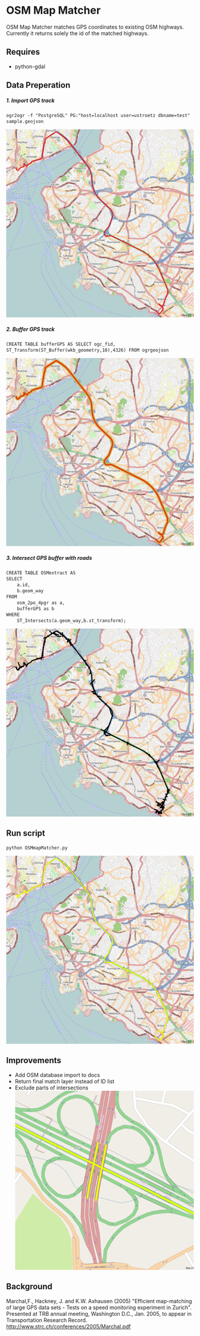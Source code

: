 # OSM Map Matcher
OSM Map Matcher matches GPS coordinates to existing OSM highways. Currently it returns solely the id of the matched highways.

## Requires
* python-gdal

## Data Preperation
##### 1. Import GPS track
```
ogr2ogr -f "PostgreSQL" PG:"host=localhost user=ustroetz dbname=test" sample.geojson
```
![alt tag](images/gps.jpg)

##### 2. Buffer GPS track
```
CREATE TABLE bufferGPS AS SELECT ogc_fid, ST_Transform(ST_Buffer(wkb_geometry,10),4326) FROM ogrgeojson
```
![alt tag](images/buffer.jpg)

##### 3. Intersect GPS buffer with roads
```
CREATE TABLE OSMextract AS
SELECT
    a.id,
    b.geom_way
FROM
    osm_2po_4pgr as a,
    bufferGPS as b
WHERE
    ST_Intersects(a.geom_way,b.st_transform);
```
![alt tag](images/istanbulExtract.jpg)

## Run script
```
python OSMmapMatcher.py
```
![alt tag](images/match.jpg)

## Improvements
* Add OSM database import to docs
* Return final match layer instead of ID list
* Exclude parts of intersections
![alt tag](images/improvements.jpg)


## Background
Marchal,F., Hackney, J. and K.W. Axhausen (2005) "Efficient map-matching of large GPS data sets - Tests on a speed monitoring experiment in Zurich". Presented at TRB annual meeting, Washington D.C., Jan. 2005, to appear in Transportation Research Record.
http://www.strc.ch/conferences/2005/Marchal.pdf
